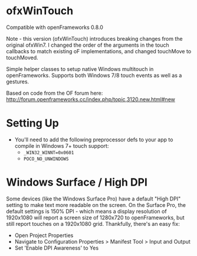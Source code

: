 ofxWinTouch
=======
Compatible with openFrameworks 0.8.0

Note - this version (ofxWinTouch) introduces breaking changes from the original ofxWin7. I changed the order of the arguments in the touch callbacks to match existing oF implementations, and changed touchMove to touchMoved.

Simple helper classes to setup native Windows multitouch in openFrameworks. Supports both Windows 7/8 touch events as well as a gestures. 

Based on code from the OF forum here: http://forum.openframeworks.cc/index.php/topic,3120.new.html#new

Setting Up
=======
* You'll need to add the following preprocessor defs to your app to compile in Windows 7+ touch support:
  * ```_WIN32_WINNT=0x0601```
  * ```POCO_NO_UNWINDOWS```

Windows Surface / High DPI
=======
Some devices (like the Windows Surface Pro) have a default "High DPI" setting to make text more readable on the screen. 
On the Surface Pro, the default settings is 150% DPI - which means a display resolution of 1920x1080 will report a screen size of 1280x720 to openFrameworks, but still report touches on a 1920x1080 grid.
Thankfully, there's an easy fix:
 * Open Project Properties
 * Navigate to Configuration Properties > Manifest Tool > Input and Output
 * Set 'Enable DPI Awareness' to Yes
